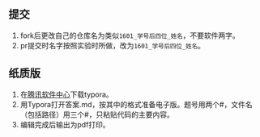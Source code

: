 ## 
## 提交
1. fork后更改自己的仓库名为类似`1601_学号后四位_姓名`，不要软件两字。
1. pr提交时名字按照实验时所做，改为`1601_学号后四位_姓名`。

## 纸质版

1. 在[腾讯软件中心](https://pc.qq.com/search.html#!keyword=typora)下载typora。
1. 用Typora打开答案.md，按其中的格式准备电子版。题号用两个#，文件名（包括路径）用三个#，只粘贴代码的主要内容。
1. 编辑完成后输出为pdf打印。